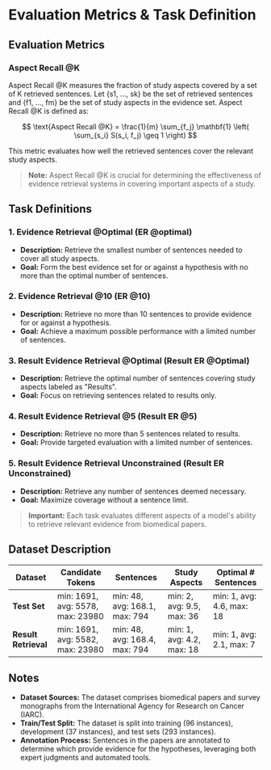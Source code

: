 # Evaluation Metrics & Task Definition

## Evaluation Metrics

### Aspect Recall @K

Aspect Recall @K measures the fraction of study aspects covered by a set of K retrieved sentences. Let {s1, ..., sk} be the set of retrieved sentences and {f1, ..., fm} be the set of study aspects in the evidence set. Aspect Recall @K is defined as:

$$
\text{Aspect Recall @K} = \frac{1}{m} \sum_{f_j} \mathbf{1} \left( \sum_{s_i} S(s_i, f_j) \geq 1 \right)
$$

This metric evaluates how well the retrieved sentences cover the relevant study aspects.

> **Note:** Aspect Recall @K is crucial for determining the effectiveness of evidence retrieval systems in covering important aspects of a study.

## Task Definitions

### 1. Evidence Retrieval @Optimal (ER @optimal)
- **Description:** Retrieve the smallest number of sentences needed to cover all study aspects.
- **Goal:** Form the best evidence set for or against a hypothesis with no more than the optimal number of sentences.

### 2. Evidence Retrieval @10 (ER @10)
- **Description:** Retrieve no more than 10 sentences to provide evidence for or against a hypothesis.
- **Goal:** Achieve a maximum possible performance with a limited number of sentences.

### 3. Result Evidence Retrieval @Optimal (Result ER @Optimal)
- **Description:** Retrieve the optimal number of sentences covering study aspects labeled as "Results".
- **Goal:** Focus on retrieving sentences related to results only.

### 4. Result Evidence Retrieval @5 (Result ER @5)
- **Description:** Retrieve no more than 5 sentences related to results.
- **Goal:** Provide targeted evaluation with a limited number of sentences.

### 5. Result Evidence Retrieval Unconstrained (Result ER Unconstrained)
- **Description:** Retrieve any number of sentences deemed necessary.
- **Goal:** Maximize coverage without a sentence limit.

> **Important:** Each task evaluates different aspects of a model's ability to retrieve relevant evidence from biomedical papers.

## Dataset Description

| **Dataset** | **Candidate Tokens** | **Sentences** | **Study Aspects** | **Optimal # Sentences** |
|-------------|----------------------|---------------|--------------------|-------------------------|
| **Test Set** | min: 1691, avg: 5578, max: 23980 | min: 48, avg: 168.1, max: 794 | min: 2, avg: 9.5, max: 36 | min: 1, avg: 4.6, max: 18 |
| **Result Retrieval** | min: 1691, avg: 5582, max: 23980 | min: 48, avg: 168.4, max: 794 | min: 1, avg: 4.2, max: 18 | min: 1, avg: 2.1, max: 7 |

## Notes

- **Dataset Sources:** The dataset comprises biomedical papers and survey monographs from the International Agency for Research on Cancer (IARC).
- **Train/Test Split:** The dataset is split into training (96 instances), development (37 instances), and test sets (293 instances).
- **Annotation Process:** Sentences in the papers are annotated to determine which provide evidence for the hypotheses, leveraging both expert judgments and automated tools.